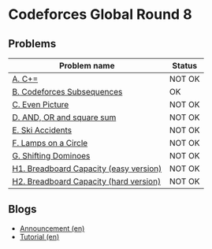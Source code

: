 # Codeforces Global Round 8

## Problems

|Problem name|Status|
|------------|---------|
| [A. C+=](problems/A._C+=.md)|NOT OK|
| [B. Codeforces Subsequences](problems/B._Codeforces_Subsequences.md)|OK|
| [C. Even Picture](problems/C._Even_Picture.md)|NOT OK|
| [D. AND, OR and square sum](problems/D._AND,_OR_and_square_sum.md)|NOT OK|
| [E. Ski Accidents](problems/E._Ski_Accidents.md)|NOT OK|
| [F. Lamps on a Circle](problems/F._Lamps_on_a_Circle.md)|NOT OK|
| [G. Shifting Dominoes](problems/G._Shifting_Dominoes.md)|NOT OK|
| [H1. Breadboard Capacity (easy version)](problems/H1._Breadboard_Capacity_(easy_version).md)|NOT OK|
| [H2. Breadboard Capacity (hard version)](problems/H2._Breadboard_Capacity_(hard_version).md)|NOT OK|
## Blogs

- [Announcement (en)](blogs/Announcement_(en).md)
- [Tutorial (en)](blogs/Tutorial_(en).md)
